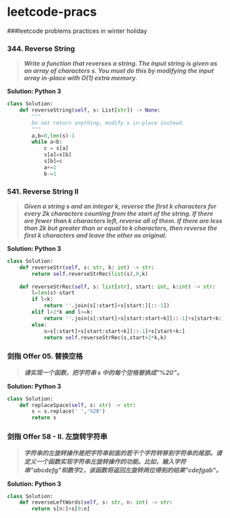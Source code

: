 # leetcode-pracs
###leetcode problems practices in winter holiday


### **344. Reverse String**

> **_Write a function that reverses a string. The input string is given as an array of characters s.
You must do this by modifying the input array in-place with O(1) extra memory._**


**Solution: Python 3**

```python
class Solution:
    def reverseString(self, s: List[str]) -> None:
        """
        Do not return anything, modify s in-place instead.
        """
        a,b=0,len(s)-1
        while a<b:
            c = s[a]
            s[a]=s[b]
            s[b]=c
            a+=1
            b-=1
```

### **541. Reverse String II**

> **_Given a string s and an integer k, reverse the first k characters for every 2k characters counting from the start of the string.
If there are fewer than k characters left, reverse all of them. If there are less than 2k but greater than or equal to k characters, then reverse the first k characters and leave the other as original._**


**Solution: Python 3**

```python :
class Solution:
    def reverseStr(self, s: str, k: int) -> str:
        return self.reverseStrRec(list(s),0,k)
         
    def reverseStrRec(self, s: list[str], start: int, k:int) -> str:
        l=len(s)-start
        if l<k:
            return ''.join(s[:start]+s[start:][::-1])
        elif l<2*k and l>=k:
            return ''.join(s[:start]+s[start:start+k][::-1]+s[start+k:])
        else:
            s=s[:start]+s[start:start+k][::-1]+s[start+k:]
            return self.reverseStrRec(s,start+2*k,k)
```
### **剑指 Offer 05. 替换空格**

> **_请实现一个函数，把字符串 s 中的每个空格替换成"%20"。_**


**Solution: Python 3**

```python
class Solution:
    def replaceSpace(self, s: str) -> str:
        s = s.replace(' ','%20')
        return s 
```

### **剑指 Offer 58 - II. 左旋转字符串**

> **_字符串的左旋转操作是把字符串前面的若干个字符转移到字符串的尾部。请定义一个函数实现字符串左旋转操作的功能。比如，输入字符串"abcdefg"和数字2，该函数将返回左旋转两位得到的结果"cdefgab"。_**


**Solution: Python 3**

```python
class Solution:
    def reverseLeftWords(self, s: str, n: int) -> str:
        return s[n:]+s[0:n]
```
